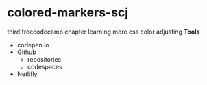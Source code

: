 # colored-markers-scj
third freecodecamp chapter
learning more css color adjusting
**Tools**
* codepen.io
* Github
    * repositories
    * codespaces
* Netlifly